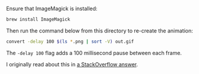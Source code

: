 Ensure that ImageMagick is installed:

```sh
brew install ImageMagick
```

Then run the command below from this directory to re-create the animation:

```sh
convert -delay 100 $(ls *.png | sort -V) out.gif
```

The `-delay 100` flag adds a 100 millisecond pause between each frame.

I originally read about this in [a StackOverflow answer](https://stackoverflow.com/a/65388750).
